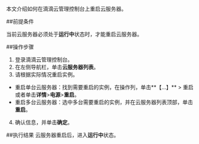 本文介绍如何在滴滴云管理控制台上重启云服务器。

##前提条件

当前云服务器必须处于**运行中**状态时，才能重启云服务器。

##操作步骤

1. 登录滴滴云管理控制台。
2. 在左侧导航栏，单击**云服务器列表**。
3. 请根据实际情况重启实例。
 - 重启单台云服务器：找到需要重启的实例，在操作列，单击**【…】**  > 重启或者单击**详情**>**电源**>**重启**。
 - 重启多台云服务器：选中多台需要重启的实例，并在云服务器列表顶部，单击**重启**。
4. 确认信息，并单击**确定**。

##执行结果
云服务器重启后，进入**运行中**状态。